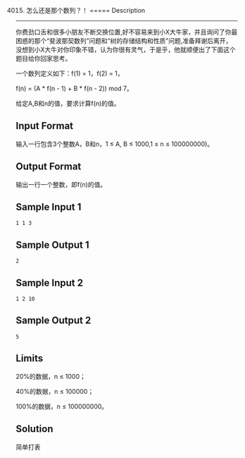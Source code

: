4015. 怎么还是那个数列？！
=====
Description
-----------
你费劲口舌和很多小朋友不断交换位置,好不容易来到小X大牛家，并且询问了你最困惑的那个“斐波那契数列”问题和“树的存储结构和性质”问题,准备拜谢后离开，没想到小X大牛对你印象不错，认为你很有灵气，于是乎，他就顺便出了下面这个题目给你回家思考。

一个数列定义如下：f(1) = 1，f(2) = 1，

f(n) = (A * f(n - 1) + B * f(n - 2)) mod 7。

给定A,B和n的值，要求计算f(n)的值。

Input Format
---------
输入一行包含3个整数A，B和n，1 ≤ A, B ≤ 1000,1 ≤ n ≤ 100000000)。

Output Format
----------
输出一行一个整数，即f(n)的值。

Sample Input 1
----
	1 1 3
Sample Output 1
----
	2
Sample Input 2
-----
	1 2 10
Sample Output 2
------
	5
Limits
------
20%的数据，n ≤ 1000；

40%的数据，n ≤ 100000；

100%的数据，n ≤ 100000000。

Solution
--
简单打表